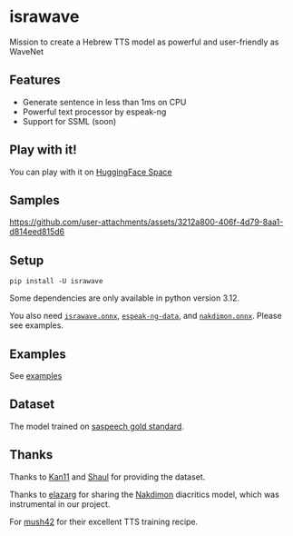 # israwave

Mission to create a Hebrew TTS model as powerful and user-friendly as WaveNet

## Features

- Generate sentence in less than 1ms on CPU
- Powerful text processor by espeak-ng
- Support for SSML (soon)

## Play with it!

You can play with it on [HuggingFace Space](https://huggingface.co/spaces/thewh1teagle/tts-with-israwave)

## Samples

https://github.com/user-attachments/assets/3212a800-406f-4d79-8aa1-d814eed815d6

## Setup

```console
pip install -U israwave
```

Some dependencies are only available in python version 3.12.

You also need [`israwave.onnx`](https://github.com/thewh1teagle/israwave/releases/download/v0.1.0/israwave.onnx), [`espeak-ng-data`](https://github.com/thewh1teagle/israwave/releases/download/v0.1.0/espeak-ng-data.tar.gz), and [`nakdimon.onnx`](https://github.com/thewh1teagle/israwave/releases/download/v0.1.0/nakdimon.onnx). Please see examples.

## Examples

See [examples](examples)

## Dataset

The model trained on [saspeech gold standard](https://openslr.org/134/).

## Thanks

Thanks to [Kan11](https://www.kan.org.il/) and [Shaul](https://www.kan.org.il/authors/%D7%A9%D7%90%D7%95%D7%9C-%D7%90%D7%9E%D7%A1%D7%98%D7%A8%D7%93%D7%9E%D7%A1%D7%A7%D7%99/) for providing the dataset.

Thanks to [elazarg](https://github.com/elazarg) for sharing the [Nakdimon](https://github.com/elazarg/nakdimon) diacritics model, which was instrumental in our project.

For [mush42](https://github.com/mush42) for their excellent TTS training recipe.
